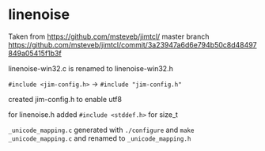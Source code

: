# linenoise

Taken from https://github.com/msteveb/jimtcl/ master branch https://github.com/msteveb/jimtcl/commit/3a23947a6d6e794b50c8d48497849a05415f1b3f

linenoise-win32.c is renamed to linenoise-win32.h

`#include <jim-config.h>` -> `#include "jim-config.h"`

created jim-config.h to enable utf8

for linenoise.h added `#include <stddef.h>` for size_t

`_unicode_mapping.c` generated with `./configure` and `make _unicode_mapping.c` and renamed to `_unicode_mapping.h`